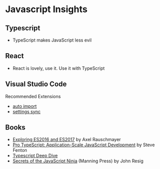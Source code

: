 Javascript Insights
===================

Typescript
----------

* TypeScript makes JavaScript less evil

React
-----

* React is lovely, use it. Use it with TypeScript

Visual Studio Code
------------------

Recommended Extensions
* [auto import](https://marketplace.visualstudio.com/items?itemName=NuclleaR.vscode-extension-auto-import)
* [settings sync](https://marketplace.visualstudio.com/items?itemName=Shan.code-settings-sync)

Books
------

* [Exploring ES2016 and ES2017](https://www.goodreads.com/book/show/32727150-exploring-es2016-and-es2017) by Axel Rauschmayer
* [Pro TypeScript: Application-Scale JavaScript Development](https://www.goodreads.com/book/show/36808711-pro-typescript) by Steve Fenton
* [Typescript Deep Dive](https://basarat.gitbooks.io/typescript/)
* [Secrets of the JavaScript Ninja](https://www.goodreads.com/book/show/4373732-secrets-of-the-javascript-ninja) (Manning Press) by John Resig

